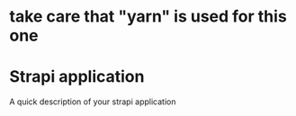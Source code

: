 # take care that "yarn" is used for this one

# Strapi application

A quick description of your strapi application
